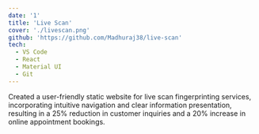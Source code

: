 ```yaml
---
date: '1'
title: 'Live Scan'
cover: './livescan.png'
github: 'https://github.com/Madhuraj38/live-scan'
tech:
  - VS Code
  - React
  - Material UI
  - Git
---
```


Created a user-friendly static website for live scan fingerprinting services, incorporating intuitive navigation and clear information presentation, resulting in a 25% reduction in customer inquiries and a 20% increase in online appointment bookings.
